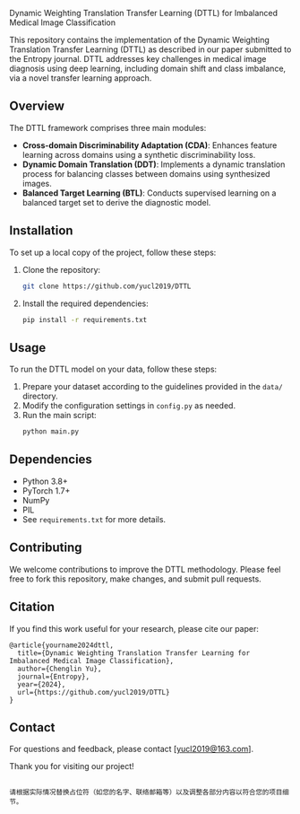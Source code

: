Dynamic Weighting Translation Transfer Learning (DTTL) for Imbalanced Medical Image Classification

This repository contains the implementation of the Dynamic Weighting Translation Transfer Learning (DTTL) as described in our paper submitted to the Entropy journal. DTTL addresses key challenges in medical image diagnosis using deep learning, including domain shift and class imbalance, via a novel transfer learning approach.

## Overview
The DTTL framework comprises three main modules:
- **Cross-domain Discriminability Adaptation (CDA)**: Enhances feature learning across domains using a synthetic discriminability loss.
- **Dynamic Domain Translation (DDT)**: Implements a dynamic translation process for balancing classes between domains using synthesized images.
- **Balanced Target Learning (BTL)**: Conducts supervised learning on a balanced target set to derive the diagnostic model.

## Installation
To set up a local copy of the project, follow these steps:

1. Clone the repository:
   ```bash
   git clone https://github.com/yucl2019/DTTL
   ```
2. Install the required dependencies:
   ```bash
   pip install -r requirements.txt
   ```

## Usage
To run the DTTL model on your data, follow these steps:

1. Prepare your dataset according to the guidelines provided in the `data/` directory.
2. Modify the configuration settings in `config.py` as needed.
3. Run the main script:
   ```bash
   python main.py
   ```

## Dependencies
- Python 3.8+
- PyTorch 1.7+
- NumPy
- PIL
- See `requirements.txt` for more details.

## Contributing
We welcome contributions to improve the DTTL methodology. Please feel free to fork this repository, make changes, and submit pull requests.

## Citation
If you find this work useful for your research, please cite our paper:

```
@article{yourname2024dttl,
  title={Dynamic Weighting Translation Transfer Learning for Imbalanced Medical Image Classification},
  author={Chenglin Yu},
  journal={Entropy},
  year={2024},
  url={https://github.com/yucl2019/DTTL}
}
```

## Contact
For questions and feedback, please contact [yucl2019@163.com].

Thank you for visiting our project!
```

请根据实际情况替换占位符（如您的名字、联络邮箱等）以及调整各部分内容以符合您的项目细节。
